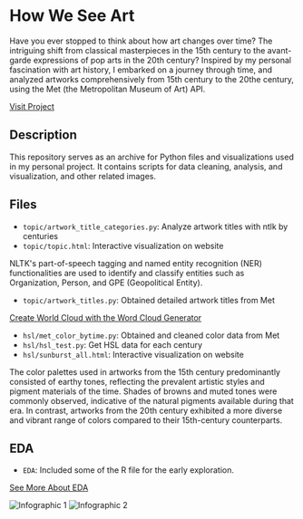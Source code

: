 # How We See Art

Have you ever stopped to think about how art changes over time?
The intriguing shift from classical masterpieces in the 15th century to the avant-garde expressions of pop arts in the 20th century?
Inspired by my personal fascination with art history, I embarked on a journey through time, and analyzed artworks comprehensively from 15th century to the 20the century, using the Met (the Metropolitan Museum of Art) API.

[Visit Project](https://lanjing0803.github.io/da1.html)

## Description

This repository serves as an archive for Python files and visualizations used in my personal project. It contains scripts for data cleaning, analysis, and visualization, and other related images.


## Files

- `topic/artwork_title_categories.py`: Analyze artwork titles with ntlk by centuries
- `topic/topic.html`: Interactive visualization on website

NLTK's part-of-speech tagging and named entity recognition (NER) functionalities are used to identify and classify entities such as Organization, Person, and GPE (Geopolitical Entity).


- `topic/artwork_titles.py`: Obtained detailed artwork titles from Met

[Create World Cloud with the Word Cloud Generator](https://www.jasondavies.com/wordcloud/)


- `hsl/met_color_bytime.py`: Obtained and cleaned color data from Met
- `hsl/hsl_test.py`: Get HSL data for each century
- `hsl/sunburst_all.html`: Interactive visualization on website
  
The color palettes used in artworks from the 15th century predominantly consisted of earthy tones, reflecting the prevalent artistic styles and pigment materials of the time. Shades of browns and muted tones were commonly observed, indicative of the natural pigments available during that era. In contrast, artworks from the 20th century exhibited a more diverse and vibrant range of colors compared to their 15th-century counterparts.


## EDA

- `EDA`: Included some of the R file for the early exploration.

[See More About EDA](https://studentwork.prattsi.org/infovis/visualization/art-in-renaissance-baroque-and-rococo/)

![Infographic 1](EDA/final-02.jpg)
![Infographic 2](EDA/final-03.jpg)

